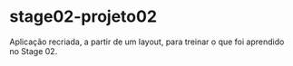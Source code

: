# stage02-projeto02
Aplicação recriada, a partir de um layout, para treinar o que foi aprendido no Stage 02.
